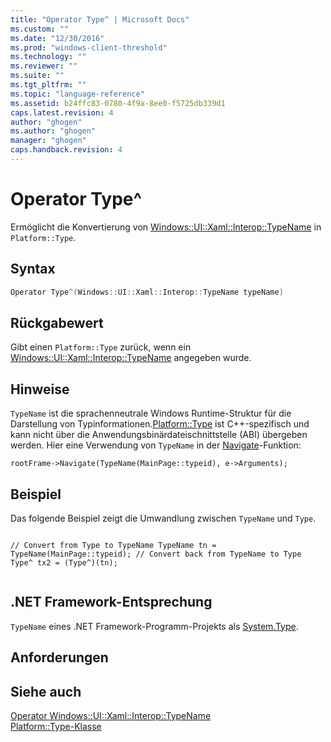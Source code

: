 ```yaml
---
title: "Operator Type^ | Microsoft Docs"
ms.custom: ""
ms.date: "12/30/2016"
ms.prod: "windows-client-threshold"
ms.technology: ""
ms.reviewer: ""
ms.suite: ""
ms.tgt_pltfrm: ""
ms.topic: "language-reference"
ms.assetid: b24ffc83-0780-4f9a-8ee0-f5725db339d1
caps.latest.revision: 4
author: "ghogen"
ms.author: "ghogen"
manager: "ghogen"
caps.handback.revision: 4
---
```

# Operator Type^
Ermöglicht die Konvertierung von [Windows::UI::Xaml::Interop::TypeName](http://msdn.microsoft.com/library/windows/apps/windows.ui.xaml.interop.typename.aspx) in `Platform::Type`.  
  
## Syntax  
  
```cpp  
Operator Type^(Windows::UI::Xaml::Interop::TypeName typeName)  
```  
  
## Rückgabewert  
 Gibt einen `Platform::Type` zurück, wenn ein [Windows::UI::Xaml::Interop::TypeName](http://msdn.microsoft.com/library/windows/apps/windows.ui.xaml.interop.typename.aspx) angegeben wurde.  
  
## Hinweise  
 `TypeName` ist die sprachenneutrale Windows Runtime\-Struktur für die Darstellung von Typinformationen.[Platform::Type](../cppcx/platform-type-class.md) ist C\+\+\-spezifisch und kann nicht über die Anwendungsbinärdateischnittstelle \(ABI\) übergeben werden. Hier eine Verwendung von `TypeName` in der [Navigate](http://msdn.microsoft.com/library/windows/apps/hh702394.aspx)\-Funktion:  
  
```  
rootFrame->Navigate(TypeName(MainPage::typeid), e->Arguments);  
```  
  
## Beispiel  
 Das folgende Beispiel zeigt die Umwandlung zwischen `TypeName` und `Type`.  
  
```  
  
// Convert from Type to TypeName TypeName tn = TypeName(MainPage::typeid); // Convert back from TypeName to Type Type^ tx2 = (Type^)(tn);  
  
```  
  
## .NET Framework-Entsprechung  
 `TypeName` eines .NET Framework\-Programm\-Projekts als [System.Type](assetId:///System.Type?qualifyHint=False&amp;autoUpgrade=True).  
  
## Anforderungen  
  
## Siehe auch  
 [Operator Windows::UI::Xaml::Interop::TypeName](../cppcx/operator-subtractwindows-ui-xaml-interop-typename.md)   
 [Platform::Type\-Klasse](../cppcx/platform-type-class.md)